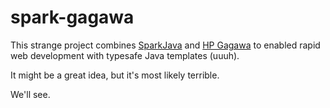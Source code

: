 # spark-gagawa

This strange project combines [SparkJava](http://sparkjava.com/) and [HP Gagawa](https://code.google.com/p/gagawa/) to enabled rapid web development with typesafe Java templates (uuuh).

It might be a great idea, but it's most likely terrible.

We'll see.
